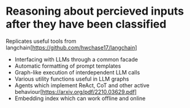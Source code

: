 #  Reasoning about percieved inputs after they have been classified

Replicates useful tools from langchain[https://github.com/hwchase17/langchain]

- Interfacing with LLMs through a common facade
- Automatic formatting of prompt templates
- Graph-like execution of interdependent LLM calls
- Various utility functions useful in LLM graphs
- Agents which implement ReAct, CoT and other active behaviour[https://arxiv.org/pdf/2210.03629.pdf]
- Embedding index which can work offline and online
